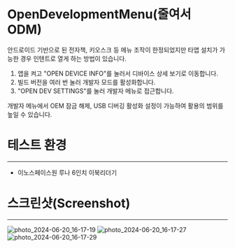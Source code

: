 # OpenDevelopmentMenu(줄여서 ODM)
안드로이드 기반으로 된 전자책, 키오스크 등 메뉴 조작이 한정되었지만 타앱 설치가 가능한 경우 인텐트로 열게 하는 방법이 있습니다.

1. 앱을 켜고 "OPEN DEVICE INFO"를 눌러서 디바이스 상세 보기로 이동합니다.
2. 빌드 버전을 여러 번 눌러 개발자 모드를 활성화합니다.
3. "OPEN DEV SETTINGS"를 눌러 개발자 메뉴로 접근합니다.

개발자 메뉴에서 OEM 잠금 해제, USB 디버깅 활성화 설정이 가능하여 활용의 범위를 높일 수 있습니다. 


# 테스트 환경
---
* 이노스페이스원 루나 6인치 이북리더기

# 스크린샷(Screenshot)
---
![photo_2024-06-20_16-17-19](https://github.com/devjanger/OpenDevelopmentMenu/assets/55939719/e5b209bc-7613-4cbf-aee1-1ac66e8fd152)
![photo_2024-06-20_16-17-27](https://github.com/devjanger/OpenDevelopmentMenu/assets/55939719/50ce534c-3ecb-4092-bd31-7eed9d8efd62)
![photo_2024-06-20_16-17-29](https://github.com/devjanger/OpenDevelopmentMenu/assets/55939719/35c83561-7c99-42f2-b528-462b799562d1)
